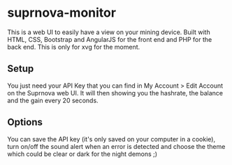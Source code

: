 # suprnova-monitor

This is a web UI to easily have a view on your mining device. Built with HTML, CSS, Bootstrap and AngularJS for the front end and PHP for the back end. This is only for xvg for the moment.

## Setup

You just need your API Key that you can find in My Account > Edit Account on the Suprnova web UI. It will then showing you the hashrate, the balance and the gain every 20 seconds.

## Options

You can save the API key (it's only saved on your computer in a cookie), turn on/off the sound alert when an error is detected and choose the theme which could be clear or dark for the night demons ;)
